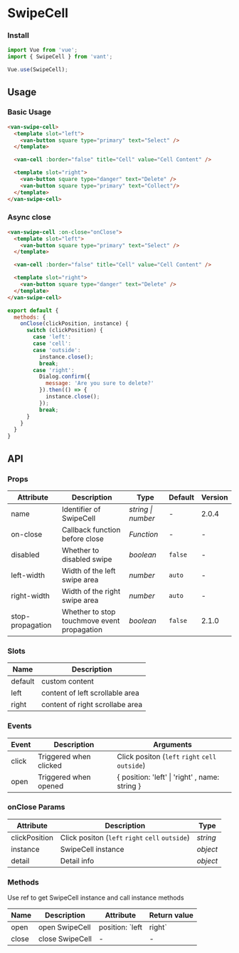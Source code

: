 # SwipeCell

### Install

``` javascript
import Vue from 'vue';
import { SwipeCell } from 'vant';

Vue.use(SwipeCell);
```

## Usage

### Basic Usage

```html
<van-swipe-cell>
  <template slot="left">
    <van-button square type="primary" text="Select" />
  </template>

  <van-cell :border="false" title="Cell" value="Cell Content" />

  <template slot="right">
    <van-button square type="danger" text="Delete" />
    <van-button square type="primary" text="Collect"/>
  </template>
</van-swipe-cell>
```

### Async close

```html
<van-swipe-cell :on-close="onClose">
  <template slot="left">
    <van-button square type="primary" text="Select" />
  </template>

  <van-cell :border="false" title="Cell" value="Cell Content" />

  <template slot="right">
    <van-button square type="danger" text="Delete" />
  </template>
</van-swipe-cell>
```

```js
export default {
  methods: {
    onClose(clickPosition, instance) {
      switch (clickPosition) {
        case 'left':
        case 'cell':
        case 'outside':
          instance.close();
          break;
        case 'right':
          Dialog.confirm({
            message: 'Are you sure to delete?'
          }).then(() => {
            instance.close();
          });
          break;
      }
    }
  }
}
```

## API

### Props

| Attribute | Description | Type | Default | Version |
|------|------|------|------|------|
| name | Identifier of SwipeCell | *string \| number* | - | 2.0.4 |
| on-close | Callback function before close | *Function* | - | - |
| disabled | Whether to disabled swipe | *boolean* | `false` | - |
| left-width | Width of the left swipe area | *number* | `auto` | - |
| right-width | Width of the right swipe area | *number* | `auto` | - |
| stop-propagation | Whether to stop touchmove event propagation | *boolean* | `false` | 2.1.0 |

### Slots

| Name | Description |
|------|------|
| default | custom content |
| left | content of left scrollable area |
| right | content of right scrollabe area |

### Events

| Event | Description | Arguments |
|------|------|------|
| click | Triggered when clicked | Click positon (`left` `right` `cell` `outside`) |
| open | Triggered when opened | { position: 'left' \| 'right' , name: string } |

### onClose Params

| Attribute | Description | Type |
|------|------|------|
| clickPosition | Click positon (`left` `right` `cell` `outside`) | *string* |
| instance | SwipeCell instance | *object* |
| detail | Detail info | *object* |

### Methods

Use ref to get SwipeCell instance and call instance methods

| Name | Description | Attribute | Return value |
|------|------|------|------|
| open | open SwipeCell | position: `left | right` | - |
| close | close SwipeCell | - | - |
